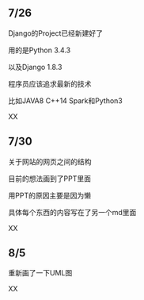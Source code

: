 7/26
-------------------------------------------

Django的Project已经新建好了

用的是Python 3.4.3

以及Django 1.8.3

程序员应该追求最新的技术

比如JAVA8 C++14 Spark和Python3

XX

7/30
-------------------------------------------

关于网站的网页之间的结构

目前的想法画到了PPT里面

用PPT的原因主要是因为懒

具体每个东西的内容写在了另一个md里面

XX

8/5
--------------------------------------------

重新画了一下UML图

XX